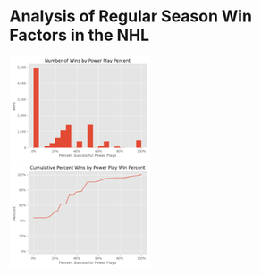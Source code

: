 # Analysis of Regular Season Win Factors in the NHL











<p float="left">
  <img src="./images/num-pp-wins.png" width="50%" />
  <img src="./images/cum-perc-wins-pp.png" width="50%" /> 
</p>
